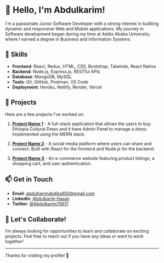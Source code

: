 # 👋 Hello, I'm Abdulkarim!

I'm a passionate Junior Software Developer with a strong interest in building dynamic and responsive Web and Mobile applications. My journey in Software development began during my time at Addis Ababa University, where I earned a degree in Business and Information Systems.

## 🌱 Skills
- **Frontend**: React, Redux, HTML, CSS, Bootstrap, Talwinds, React Native
- **Backend**: Node.js, Express.js, RESTful APIs
- **Database**: MongoDB, MySQL
- **Tools**: Git, GitHub, Postman, VS Code
- **Deployment**: Heroku, Netlify, Render, Vercel

## 🚀 Projects
Here are a few projects I've worked on:

1. **[Project Name 1](https://github.com/Abdika34/FinalProject.git)** - A full-stack application that allows the users to buy Ethiopia Cultural Dress and it have Admin Panel to manage a dress. Implemented using the MERN stack.
   
2. **[Project Name 2](https://github.com/Abdika34/project2)** - A social media platform where users can share and connect. Built with React for the frontend and Node.js for the backend.
   
3. **[Project Name 3](https://github.com/Abdika34/project3)** - An e-commerce website featuring product listings, a shopping cart, and user authentication.

## 📫 Get in Touch
- **Email**: abdulkarimabdika950@gmail.com
- **LinkedIn**: [Abdulkarim Hasan](linkedin.com/in/abdulkarim-hasan-7153a42a3)
- **Twitter**: [@Abdulkarim70617](https://x.com/Abdulkarim70617?t=R5AF4lm7E4mq77m04MWzQg&s=09)

## 🎯 Let's Collaborate!
I’m always looking for opportunities to learn and collaborate on exciting projects. Feel free to reach out if you have any ideas or want to work together!

---

Thanks for visiting my profile! 🌟
